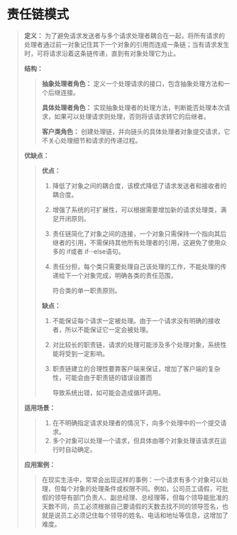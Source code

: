 

# 责任链模式

> **定义：** 为了避免请求发送者与多个请求处理者耦合在一起，将所有请求的处理者通过前一对象记住其下一个对象的引用而连成一条链；当有请求发生时，可将请求沿着这条链传递，直到有对象处理它为止。
>
> **结构：**
>
> > **抽象处理者角色：** 定义一个处理请求的接口，包含抽象处理方法和一个后继连接。
> >
> > **具体处理者角色：** 实现抽象处理者的处理方法，判断能否处理本次请求，如果可以处理请求则处理，否则将该请求转它的后继者。
> >
> > **客户类角色：** 创建处理链，并向链头的具体处理者对象提交请求，它不关心处理细节和请求的传递过程。
>
> **优缺点：**
>
> > **优点：**
> >
> > 1. 降低了对象之间的耦合度，该模式降低了请求发送者和接收者的耦合度。
> >
> > 2. 增强了系统的可扩展性，可以根据需要增加新的请求处理类，满足开闭原则。
> >
> > 4. 责任链简化了对象之间的连接，一个对象只需保持一个指向其后继者的引用，不需保持其他所有处理者的引用，这避免了使用众多的 if或者 if···else语句。
> >
> > 5. 责任分担，每个类只需要处理自己该处理的工作，不能处理的传递给下一个对象完成，明确各类的责任范围，
> >
> >    符合类的单一职责原则。
> >
> > **缺点：**
> >
> > 1. 不能保证每个请求一定被处理。由于一个请求没有明确的接收者，所以不能保证它一定会被处理。
> >
> > 2. 对比较长的职责链，请求的处理可能涉及多个处理对象，系统性能将受到一定影响。
> >
> > 3. 职责链建立的合理性要靠客户端来保证，增加了客户端的复杂性，可能会由于职责链的错误设置而
> >
> >    导致系统出错，如可能会造成循环调用。
> 
> **适用场景：**
>
> > 1. 在不明确指定请求处理者的情况下，向多个处理中的一个提交请求。
>> 2. 多个对象可以处理一个请求，但具体由哪个对象处理该请求在运行时自动确定。
> 
>**应用案例：**
> 
>> 在现实生活中，常常会出现这样的事例：一个请求有多个对象可以处理，但每个对象的处理条件或权限不同。例如，公司员工请假，可批假的领导有部门负责人、副总经理、总经理等，但每个领导能批准的天数不同，员工必须根据自己要请假的天数去找不同的领导签名，也就是说员工必须记住每个领导的姓名、电话和地址等信息，这增加了难度。
